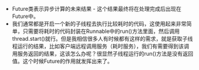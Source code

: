 - Future类表示异步计算的未来结果 - 这个结果最终将在处理完成后出现在Future中。
- 我们通常都是开启一个新的子线程去执行比较耗时的代码，这使用起来非常简单，只需要将耗时的代码封装在Runnable中的run()方法里面，然后调用thread.start()就行。但是我相信很多人有时候都有这样的需求，就是获取子线程运行的结果，比如客户端远程调用服务（耗时服务），我们有需要得到该调用服务返回的结果，这该怎么办呢？很显然子线程运行的run()方法是没有返回值。这个时候Future的作用就发挥出来了。
